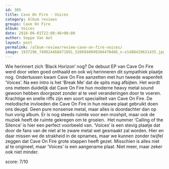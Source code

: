 ```yaml
---
id: 305
title: Cave On Fire - Voices
category: Album reviews
groups: Cave On Fire
album: Voices
date: 2016-06-01T22:08:46+00:00
author: Seppe Van Ael
layout: post
permalink: /album-review/review-cave-on-fire-voices/
image: 1937296_749924468471091_5206940949304470466_n-e1480429631435.jpg
---
```

Wie herinnert zich ‘Black Horizon’ nog? De debuut EP van Cave On Fire werd door velen goed onthaald en ook wij herinneren dit sympathiek plaatje nog. Ondertussen kwam Cave On Fire aanzetten met hun tweede wapenfeit ‘Voices’. Na een intro is het ‘Break Me’ dat de spits mag afbijten. Het wordt ons meteen duidelijk dat Cave On Fire hun moderne heavy metal sound gewoon hebben doorgezet zonder al te veel veranderingen door te voeren. Krachtige en snelle riffs zijn een soort specialiteit van Cave On Fire. De melodische invloeden die Cave On Fire in hun nieuwe plaat gebruikt doen ons deugd. Geen pure nonsense metal, maar alles is doordachter dan op hun vorig album. Er is nog steeds ruimte voor een moshpit, maar ook de muziek heeft de ruimte gekregen om te groeien.  Het nummer ‘Calling of the Silence’ is hier een perfect voorbeeld van. ‘Voices‘ is een stevig plaatje dat door de fans van de niet al te zware metal wel gesmaakt zal worden. Hier en daar missen we de strakheid in de opnames, maar we kunnen zonder twijfel zeggen dat Cave On Fire grote stappen heeft gezet. Misschien is alles niet al te origineel, maar ‘Voices’ is een aangename plaat. Niet meer, maar zeker ook niet minder.

score: 7/10

&nbsp;